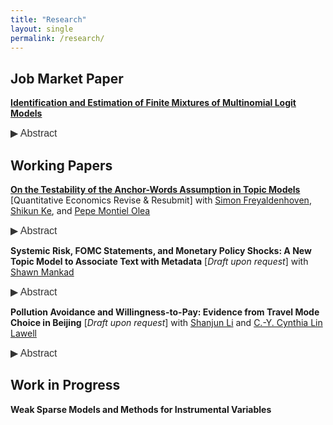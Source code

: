 ```yaml
---
title: "Research"
layout: single
permalink: /research/
---
```


## Job Market Paper

**[Identification and Estimation of Finite Mixtures of Multinomial Logit Models](https://dingyili93.github.io/files/Pure_products_for_consideration_set__write_up.pdf)** 

<button class="abstract-button" onclick="toggleAbstract('abstractContent1', this)">▶ Abstract</button>
<div id="abstractContent1" class="abstract-content" style="display: none;">
Finite mixtures of multinomial logit models can be used to capture consumer choice heterogeneity across multiple markets when only aggregate consumer choices per market are available. A motivating example is a nested logit where the composition of each mixture component (each nest of alternatives) is unknown a priori. We show that in order to identify these models, it suffices to require that each mixture component includes at least two component-exclusive alternatives. We refer to our assumption as the pure-alternatives condition, and we argue it is a natural extension of the anchor-word assumption used commonly in nonnegative matrix factorization problems in machine learning. Our identification result enables a consistent two-step estimator as the number of consumers, markets, and alternatives grow large. Applying this framework to the U.S. vehicle market, we find that consumer heterogeneity does not yield substitution patterns between electric and internal combustion engine vehicles, suggesting consumer segments are distinctly aligned with specific vehicle types without crossover substitution.
</div>

## Working Papers

**[On the Testability of the Anchor-Words Assumption in Topic Models](https://dingyili93.github.io/files/Testing_for_Anchor_Words.pdf)** 
[Quantitative Economics Revise & Resubmit] with [Simon Freyaldenhoven](https://simonfreyaldenhoven.github.io/), [Shikun Ke](https://sites.google.com/site/fannan2316/), and [Pepe Montiel Olea](https://www.sagarsxn.com/) 

<button class="abstract-button" onclick="toggleAbstract('abstractContent2', this)">▶ Abstract</button>
<div id="abstractContent2" class="abstract-content" style="display: none;">
Topic models are a simple and popular tool for the statistical analysis of textual data. Their identification and estimation is typically enabled by assuming the existence of anchor words; that is, words that are exclusive to specific topics. In this paper we show that the existence of anchor words is statistically testable: There exists a hypothesis test with correct size that has nontrivial power. This means that the anchor-words assumption cannot be viewed simply as a convenient normalization. Central to our results is a simple characterization of when a column-stochastic matrix with known nonnegative rank admits a separable factorization. We test for the existence of anchor words in two different data sets derived from monetary policy discussions in the Federal Reserve  and reject the null hypothesis that anchor words exist in one of them.
</div>

**Systemic Risk, FOMC Statements, and Monetary Policy Shocks: A New Topic Model to Associate Text with Metadata** \[_Draft upon request_\]
with [Shawn Mankad](https://mankad-research.github.io/) 

<button class="abstract-button" onclick="toggleAbstract('abstractContent3', this)">▶ Abstract</button>
<div id="abstractContent3" class="abstract-content" style="display: none;">
In this research paper, we investigate the regulations guiding monetary policy communications through the development of a novel machine learning method called the Cluster Sentence Structural Topic Model (CSSTM). Our approach incorporates covariates in the data generation process and accounts for the correlation of sentences within each document by utilizing the equilibrium of sentences’ topics. In the estimation process, we sort the equilibrium in the M step. Our method outperforms the Latent Dirichlet Allocation (LDA) and the Structural Topic Model (STM) by increasing the held-out likelihood by 20 percent and 10 percent. Using our method, we analyze FOMC statements and observe that the Fed places more emphasis on inflation expectations as opposed to current rates. According to our results, FOMC statements rely more on production instead of consumption. More importantly, we find that monetary policy commu-nication started to consider systemic risk shortly after the 2007 financial crisis. By our method, we are able to decompose monetary policy shocks. The new measure has large and significant effects on systemic risk.
</div>

**Pollution Avoidance and Willingness-to-Pay: Evidence from Travel Mode Choice in Beijing** \[_Draft upon request_\]
with [Shanjun Li](https://shanjunli6.github.io/) and [C.-Y. Cynthia Lin Lawell](https://clinlawell.dyson.cornell.edu/)

<button class="abstract-button" onclick="toggleAbstract('abstractContent4', this)">▶ Abstract</button>
<div id="abstractContent4" class="abstract-content" style="display: none;">
We estimate the short-term willingness-to-pay (WTP) to avoid air pollution by developing a model to capture the trade-offs between avoidance behavior and its costs. In particular, we use fine-scale travel survey data in Beijing to model the trade-offs between indoor and outdoor travel modes for compulsory work trips during highly polluted hours. Our model indicates that the short-term WTP, which we estimate to be 0.00223 dollars per hour to avoid 1 µg/m3 of ambient fine particles (PM2.5), forms the lower bound for the long-term WTP, which is around 11.536 dollars per year to avoid 1 µg/m3 PM2.5. Our estimation strategy uses a machine learning IV method in a high-dimensional econometrics setting. We find that longer potential exposure to air pollution prevents people from walking and cycling. People older than 55 years old, who are more vulnerable to pollution and thus more likely to avoid pollution, have a 28% higher WTP than the young. Likewise, richer people, who value their health more, are willing to avoid a unit of pollution with 36% more cost. Finally, we find evidence that information affects the behavioral adjustment: people start to reduce their exposure to the toxic air only after extensive media coverage of air pollution.
</div>

## Work in Progress

**Weak Sparse Models and Methods for Instrumental Variables** 

<script>
    function toggleAbstract(abstractId, button) {
        var abstractContent = document.getElementById(abstractId);
        var button = document.querySelector(".abstract-button");
        if (abstractContent.style.display === "none" || abstractContent.style.display === "") {
            abstractContent.style.display = "block";
            button.innerHTML = "▼ Abstract";
        } else {
            abstractContent.style.display = "none";
            button.innerHTML = "▶ Abstract";
        }
    }
</script>

<style>
    .abstract-button {
        background: none;
        border: none;
        color: #333; /* Adjust the color to match your text */
        cursor: pointer;
        font-size: 1rem;
        padding: 0;
        text-align: left;
        display: inline;
    }

    .abstract-button:hover {
        text-decoration: underline; /* Optional: add underline on hover */
    }
    
    .abstract-content {
        display: none;
        margin-bottom: 1.5rem; /* Ensure space after abstract content */
        font-size: 1rem; 
        text-align: justify; /* Justify text alignment */ 
    }
</style>
